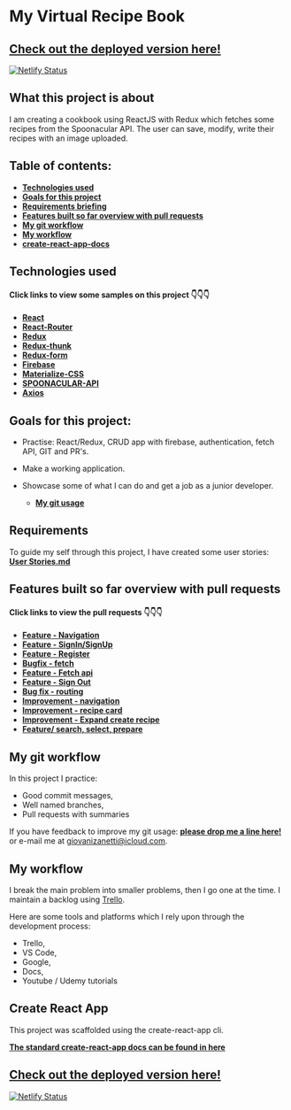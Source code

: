 # My Virtual Recipe Book

## [Check out the deployed version here!](https://virtualrecipebook.netlify.com)

[![Netlify Status](https://api.netlify.com/api/v1/badges/9b1c6223-6c8d-4f1f-b084-cab2ee05a111/deploy-status)](https://app.netlify.com/sites/virtualrecipebook/deploys)

## What this project is about

I am creating a cookbook using ReactJS with Redux which fetches some recipes from the Spoonacular API.
The user can save, modify, write their recipes with an image uploaded.  

## Table of contents:

- **[Technologies used](#technologies-used)**
- **[Goals for this project](#goals-for-this-project)**
- **[Requirements briefing](#requirements)**
- **[Features built so far overview with pull requests](#features-built-so-far-overview-with-pull-requests)**
- **[My git workflow](#my-git-workflow)**
- **[My workflow](#my-workflow)**
- **[create-react-app-docs](#create-react-app)**

## Technologies used

#### Click links to view some samples on this project 👇👇👇

- **[React](./src/components/recipe/RecipeList/index.js)**
- **[React-Router](.src/Router.js)**
- **[Redux](./src/reducers/recipes.js)**
- **[Redux-thunk](./src/actions/recipeActions.js)**
- **[Redux-form](./src/components/recipe/RecipeForm/index.js)**
- **[Firebase](https://firebase.google.com/)**
- **[Materialize-CSS](https://materializecss.com/)**
- **[SPOONACULAR-API](https://rapidapi.com/spoonacular/api/recipe-food-nutrition/details)**
- **[Axios](https://github.com/axios/axios)**

## Goals for this project:

- Practise: React/Redux, CRUD app with firebase, authentication, fetch API, GIT and PR's.
- Make a working application. 
- Showcase some of what I can do and get a job as a junior developer.

  - **[My git usage](#my-git-workflow)**


## Requirements

To guide my self through this project, I have created some user stories: **[User Stories.md](./userStories.md)**


## Features built so far overview with pull requests

#### Click links to view the pull requests 👇👇👇

- **[Feature - Navigation](https://github.com/giovanizanetti/MY-VIRTUAL-RECIPE-BOOK/pull/1)**
- **[Feature - SignIn/SignUp](https://github.com/giovanizanetti/MY-VIRTUAL-RECIPE-BOOK/pull/2)**
- **[Feature - Register](https://github.com/giovanizanetti/MY-VIRTUAL-RECIPE-BOOK/pull/3)**
- **[Bugfix - fetch](https://github.com/giovanizanetti/MY-VIRTUAL-RECIPE-BOOK/pull/4)**
- **[Feature - Fetch api](https://github.com/giovanizanetti/MY-VIRTUAL-RECIPE-BOOK/pull/5)**
- **[Feature - Sign Out](https://github.com/giovanizanetti/MY-VIRTUAL-RECIPE-BOOK/pull/8)**
- **[Bug fix - routing](https://github.com/giovanizanetti/MY-VIRTUAL-RECIPE-BOOK/pull/11)**
- **[Improvement - navigation](https://github.com/giovanizanetti/MY-VIRTUAL-RECIPE-BOOK/pull/12)**
- **[Improvement - recipe card](https://github.com/giovanizanetti/MY-VIRTUAL-RECIPE-BOOK/pull/14)**
- **[Improvement - Expand create recipe](https://github.com/giovanizanetti/MY-VIRTUAL-RECIPE-BOOK/pull/16)**
- **[Feature/ search, select, prepare](https://github.com/giovanizanetti/MY-VIRTUAL-RECIPE-BOOK/pull/18)**


## My git workflow

In this project I practice:

- Good commit messages,
- Well named branches,
- Pull requests with summaries

If you have feedback to improve my git usage: **[please drop me a line here!](https://www.linkedin.com/in/giovani-zanetti-ab664a24/)** or e-mail me at giovanizanetti@icloud.com.


## My workflow

I break the main problem into smaller problems, then I go one at the time.
I maintain a backlog using [Trello](https://trello.com/b/Ybwv9R6h). 

Here are some tools and platforms which I rely upon through the development process:
  - Trello,
  - VS Code,
  - Google,
  - Docs,
  - Youtube / Udemy tutorials

## Create React App

This project was scaffolded using the create-react-app cli.

**[The standard create-react-app docs can be found in here](./create-react-app-docs.md)**

## [Check out the deployed version here!](https://virtualrecipebook.netlify.com)

[![Netlify Status](https://api.netlify.com/api/v1/badges/9b1c6223-6c8d-4f1f-b084-cab2ee05a111/deploy-status)](https://app.netlify.com/sites/virtualrecipebook/deploys)


